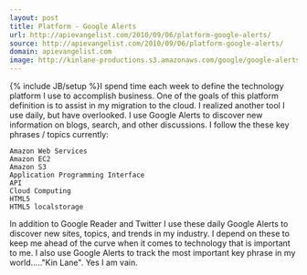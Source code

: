 ```yaml
---
layout: post
title: Platform - Google Alerts
url: http://apievangelist.com/2010/09/06/platform-google-alerts/
source: http://apievangelist.com/2010/09/06/platform-google-alerts/
domain: apievangelist.com
image: http://kinlane-productions.s3.amazonaws.com/google/google-alerts.jpg
---
```

{% include JB/setup %}I spend time each week to define the technology platform I use to accomplish business. One of the goals of this platform definition is to assist in my migration to the cloud.
I realized another tool I use daily, but have overlooked. I use Google Alerts to discover new information on blogs, search, and other discussions.
I follow the these key phrases / topics currently:

	Amazon Web Services
	Amazon EC2
	Amazon S3
	Application Programming Interface
	API
	Cloud Computing
	HTML5
	HTML5 localstorage

In addition to Google Reader and Twitter I use these daily Google Alerts to discover new sites, topics, and trends in my industry. I depend on these to keep me ahead of the curve when it comes to technology that is important to me.
I also use Google Alerts to track the most important key phrase in my world....."Kin Lane". Yes I am vain.
